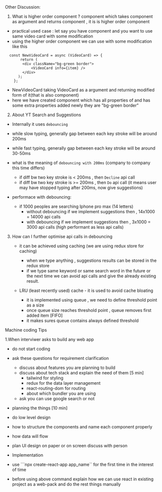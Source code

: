 Other Discussion:

1. What is higher order component ?
  component which takes component as argument and returns component , it is is higher order component
  - practical used case : let say you have <Videcard/> component and you want to use same video card with some modification
  - using the higher order component we can use <Videcard/> with some modification like this
  ```
    const NewVideoCard = async (VideoCard) => {
         return (
          <div className="bg-green border">
              <VideoCard info={item} />
          </div>
        );
      };
  ```
  
      
  - NewVideoCard taking VideoCard as a argument and returning modified form of it(that is also component)
  - here we have created <NewVideoCard/> component which has all properties of <Videcard/> and <NewVideoCard/> has some extra properties added newly
    they are "bg-green border"

2. About YT Search and Suggestions 
  - Internally it uses ```debouncing```
   - while slow typing, generally gap between each key stroke will be around 200ms
   - while fast typing, generally gap between each key stroke will be around 30-50ms
   - what is the meaning of ```debouncing with 200ms``` (company to company this time differs)
     - if diff bw two key stroke is < 200ms , then ```Decline``` api call
     - if diff bw two key stroke is >= 200ms , then ```Do``` api call (it means user may have stopped typing after 200ms, now give suggestions)
    
   - performace with debouncing:
     - if 1000 peoples are searching Iphone pro max (14 letters)
       - without debouncing if we implement suggestions then , 14x1000 = 14000 api calls
       - with debouncing if we implement suggestions then , 3x1000 = 3000 api calls (high performant as less api calls)

3. How can I further optimise api calls in debouncing 
   - it can be achieved using caching (we are using redux store for caching)
     - when we type anything , suggestions results can be stored in the redux store 
     - if we type same keyword or same search word in the future or the next time we can avoid api calls and give the already existing result.

   - LRU (least recently used) cache - it is used to avoid cache bloating
     - it is implemented using queue , we need to define threshold point as a size
     - once queue size reaches threshold point , queue removes first added item [FIFO]
     - it makes sures queue contains always defined threshold

Machine coding Tips

1.When interviwer asks to build any web app
- do not start coding
- ask these questions for requirement clarification
  - discuss about features you are planning to build
  - discuss about tech stack and explain the need of them [5 min]
    - tailwind for styling
    - redux for the data layer management
    - react-routing-dom for routing
    - about which bundler you are using
  - ask you can use google search or not

- planning the things [10 min]
 - do low level design
  - how to structure the components and name each component properly
  - how data will flow
  - plan UI design on paper or on screen discuss with person

-  Implementation
 - use ```npx create-react-app app_name`` for the first time in the interest of time
 - before using above command explain how we can use react in existing project as a web-pack and do the rest things manually